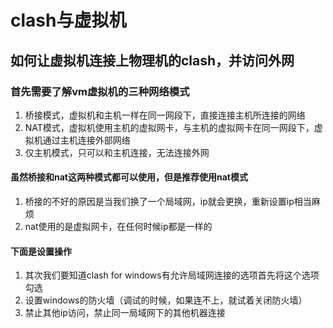 # clash与虚拟机
## 如何让虚拟机连接上物理机的clash，并访问外网
### 首先需要了解vm虚拟机的三种网络模式
1. 桥接模式，虚拟机和主机一样在同一网段下，直接连接主机所连接的网络
2. NAT模式，虚拟机使用主机的虚拟网卡，与主机的虚拟网卡在同一网段下，虚拟机通过主机连接外部网络
3. 仅主机模式，只可以和主机连接，无法连接外网
####  虽然桥接和nat这两种模式都可以使用，但是推荐使用nat模式
1. 桥接的不好的原因是当我们换了一个局域网，ip就会更换，重新设置ip相当麻烦
2. nat使用的是虚拟网卡，在任何时候ip都是一样的
#### 下面是设置操作
1. 其次我们要知道clash for windows有允许局域网连接的选项首先将这个选项勾选
2. 设置windows的防火墙（调试的时候，如果连不上，就试着关闭防火墙）
3. 禁止其他ip访问，禁止同一局域网下的其他机器连接
